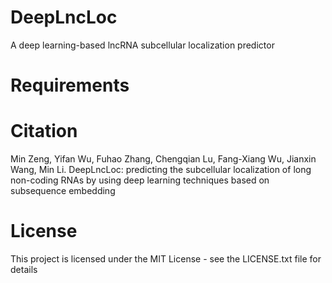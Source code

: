 # DeepLncLoc
A deep learning-based lncRNA subcellular localization predictor

# Requirements




# Citation
Min Zeng, Yifan Wu, Fuhao Zhang, Chengqian Lu, Fang-Xiang Wu, Jianxin Wang, Min Li. DeepLncLoc: predicting the subcellular localization of long non-coding RNAs by using deep learning techniques based on subsequence embedding

# License
This project is licensed under the MIT License - see the LICENSE.txt file for details
